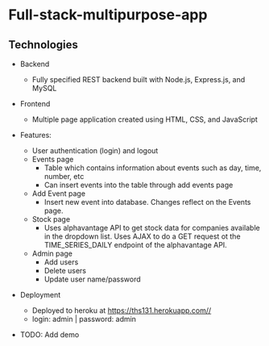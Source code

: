 # Full-stack-multipurpose-app

## Technologies
- Backend
  - Fully specified REST backend built with Node.js, Express.js, and MySQL
  
- Frontend
  - Multiple page application created using HTML, CSS, and JavaScript
  
- Features:
  - User authentication (login) and logout
  - Events page
    - Table which contains information about events such as day, time, number, etc
    - Can insert events into the table through add events page
  - Add Event page
    - Insert new event into database. Changes reflect on the Events page.
  - Stock page
    - Uses alphavantage API to get stock data for companies available in the dropdown list. Uses AJAX to do a GET request ot the TIME_SERIES_DAILY endpoint of the alphavantage API.
  - Admin page
    - Add users
    - Delete users
    - Update user name/password
    
- Deployment
  - Deployed to heroku at <https://ths131.herokuapp.com//>
  - login: admin | password: admin
  
 - TODO: Add demo
